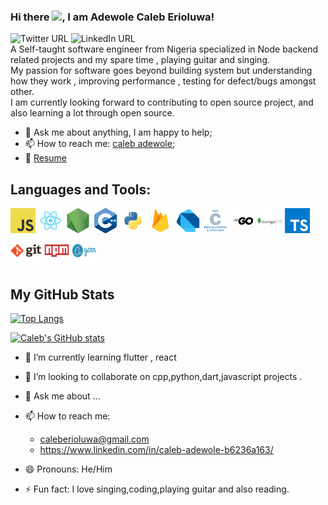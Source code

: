 ### Hi there <img src="https://media.giphy.com/media/hvRJCLFzcasrR4ia7z/giphy.gif" width="25px"/>, I am Adewole Caleb Erioluwa!
![Twitter URL](https://img.shields.io/twitter/url?label=twitter&logo=twitter&style=social&url=https%3A%2F%2Ftwitter.com%2FHebronace143)
![LinkedIn URL](https://img.shields.io/twitter/url?label=linkedin&logo=Linkedin&style=social&url=https%3A%2F%2Ftwitter.com%2FHebronace143)
<br/>
A Self-taught software engineer from Nigeria specialized in Node backend related projects  and my spare time , playing guitar and singing.<br/>
My passion for software goes beyond building system but understanding how they work , improving performance , testing for defect/bugs  amongst other. <br/>
I am currently looking forward to contributing to open source project, and also learning a lot through open source.
  
- 💬 Ask me about anything, I am happy to help;
- 📫 How to reach me: [caleb adewole](https://www.linkedin.com/in/caleb-adewole-b6236a163/);
- 📝 [Resume](https://drive.google.com/file/d/1vT8nj-DVIEPLLuXyZX9p6PX3USMrklpB/view?usp=sharing)

**Languages and Tools:**  
---
<code><img height="40" src="https://raw.githubusercontent.com/github/explore/80688e429a7d4ef2fca1e82350fe8e3517d3494d/topics/javascript/javascript.png"></code>
<code><img height="40" src="https://raw.githubusercontent.com/github/explore/80688e429a7d4ef2fca1e82350fe8e3517d3494d/topics/react/react.png"></code>
<code><img height="40" src="https://raw.githubusercontent.com/github/explore/80688e429a7d4ef2fca1e82350fe8e3517d3494d/topics/nodejs/nodejs.png"></code>
<code><img height="40" src="https://raw.githubusercontent.com/github/explore/80688e429a7d4ef2fca1e82350fe8e3517d3494d/topics/cpp/cpp.png"></code>
<code><img height="40" src="https://raw.githubusercontent.com/github/explore/80688e429a7d4ef2fca1e82350fe8e3517d3494d/topics/python/python.png"></code>
<code><img height="40" src="https://raw.githubusercontent.com/github/explore/80688e429a7d4ef2fca1e82350fe8e3517d3494d/topics/firebase/firebase.png"></code>
<code><img height="40" src="https://raw.githubusercontent.com/github/explore/80688e429a7d4ef2fca1e82350fe8e3517d3494d/topics/dart/dart.png"></code>
<code><img height="40" src="https://raw.githubusercontent.com/github/explore/80688e429a7d4ef2fca1e82350fe8e3517d3494d/topics/c/c.png"></code>
<code><img height="40" src="https://raw.githubusercontent.com/github/explore/80688e429a7d4ef2fca1e82350fe8e3517d3494d/topics/go/go.png"></code>
<code><img height="40" src="https://raw.githubusercontent.com/github/explore/80688e429a7d4ef2fca1e82350fe8e3517d3494d/topics/mongodb/mongodb.png"></code>
<code><img height="40" src="https://raw.githubusercontent.com/github/explore/80688e429a7d4ef2fca1e82350fe8e3517d3494d/topics/typescript/typescript.png"></code>
<code><img src="https://github.com/devicons/devicon/blob/master/icons/git/git-original-wordmark.svg" alt="Git" width="50" height="50"/></code>
<code><img src="https://github.com/devicons/devicon/blob/master/icons/npm/npm-original-wordmark.svg" alt="npm" width="40" height="50"/></code>
<code><img src="https://github.com/devicons/devicon/blob/master/icons/yarn/yarn-original-wordmark.svg" alt="yarn" width="40" height="50"/></code>


**My GitHub Stats** 
---
[![Top Langs](https://github-readme-stats.vercel.app/api/top-langs/?username=caleberi&theme=onedark)](https://github.com/anuraghazra/github-readme-stats)

[![Caleb's GitHub stats](https://github-readme-stats.vercel.app/api?username=caleberi&theme=radical)](https://github.com/anuraghazra/github-readme-stats)

- 🌱 I’m currently learning  flutter , react
- 👯 I’m looking to collaborate on  cpp,python,dart,javascript projects .
- 💬 Ask me about ...
- 📫 How to reach me: 
   - caleberioluwa@gmail.com
  - https://www.linkedin.com/in/caleb-adewole-b6236a163/

- 😄 Pronouns: He/Him
- ⚡ Fun fact:  I love singing,coding,playing guitar and also reading.

